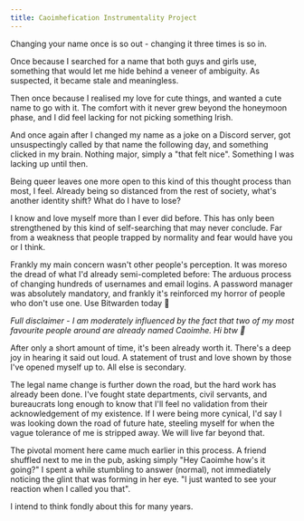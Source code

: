 ```yaml
---
title: Caoimhefication Instrumentality Project
---
```


<div>
    <p>
        Changing your name once is so out - changing it three times is so in.
    </p>
    <p>
        Once because I searched for a name that both guys and girls use, something that would let me hide behind a veneer of ambiguity. As suspected, it became stale and meaningless.
    </p>
    <p>
        Then once because I realised my love for cute things, and wanted a cute name to go with it. The comfort with it never grew beyond the honeymoon phase, and I did feel lacking for not picking something Irish.
    </p>
    <p>
        And once again after I changed my name as a joke on a Discord server, got unsuspectingly called by that name the following day, and something clicked in my brain. Nothing major, simply a "that felt nice". Something I was lacking up until then.
    </p>
    <p>
        Being queer leaves one more open to this kind of this thought process than most, I feel. Already being so distanced from the rest of society, what's another identity shift? What do I have to lose?
    </p>
    <p>
        I know and love myself more than I ever did before. This has only been strengthened by this kind of self-searching that may never conclude. Far from a weakness that people trapped by normality and fear would have you or I think.
    </p>
    <p>
        Frankly my main concern wasn't other people's perception. It was moreso the dread of what I'd already semi-completed before: The arduous process of changing hundreds of usernames and email logins. A password manager was absolutely mandatory, and frankly it's reinforced my horror of people who don't use one. Use Bitwarden today &#128591;
    </p>
    <p>
        <i>Full disclaimer - I am moderately influenced by the fact that two of my most favourite people around are already named Caoimhe. Hi btw &#x1F496;</i>
    </p>
    <p>
        After only a short amount of time, it's been already worth it. There's a deep joy in hearing it said out loud. A statement of trust and love shown by those I've opened myself up to. All else is secondary. 
    </p>
    <p>
        The legal name change is further down the road, but the hard work has already been done. I've fought state departments, civil servants, and bureaucrats long enough to know that I'll feel no validation from their acknowledgement of my existence. If I were being more cynical, I'd say I was looking down the road of future hate, steeling myself for when the vague tolerance of me is stripped away. We will live far beyond that.
    </p>
    <p>
        The pivotal moment here came much earlier in this process. A friend shuffled next to me in the pub, asking simply "Hey Caoimhe how's it going?" I spent a while stumbling to answer (normal), not immediately noticing the glint that was forming in her eye. "I just wanted to see your reaction when I called you that".
    </p>
    <p>
        I intend to think fondly about this for many years.
    </p>
    <script defer src="https://comments.oakreef.ie/comentario.js"></script>
<comentario-comments></comentario-comments>